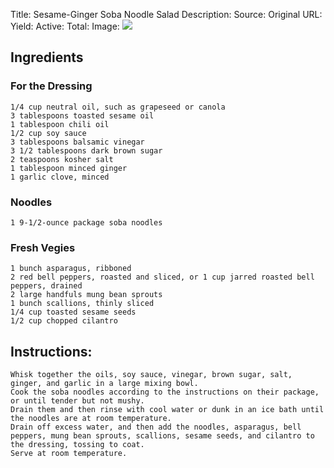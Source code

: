 Title: Sesame-Ginger Soba Noodle Salad
Description: 
Source: 
Original URL: 
Yield: 
Active: 
Total: 
Image: 
![](https://cdn2.pepperplate.com/recipes/d08f73ce418f4d5c93abf3cb96d58f86.jpg)


## Ingredients
### For the Dressing
	1/4 cup neutral oil, such as grapeseed or canola
	3 tablespoons toasted sesame oil
	1 tablespoon chili oil
	1/2 cup soy sauce
	3 tablespoons balsamic vinegar
	3 1/2 tablespoons dark brown sugar
	2 teaspoons kosher salt
	1 tablespoon minced ginger
	1 garlic clove, minced

### Noodles
	1 9-1/2-ounce package soba noodles

### Fresh Vegies
	1 bunch asparagus, ribboned
	2 red bell peppers, roasted and sliced, or 1 cup jarred roasted bell peppers, drained
	2 large handfuls mung bean sprouts
	1 bunch scallions, thinly sliced
	1/4 cup toasted sesame seeds
	1/2 cup chopped cilantro

## Instructions:
	Whisk together the oils, soy sauce, vinegar, brown sugar, salt, ginger, and garlic in a large mixing bowl.
	Cook the soba noodles according to the instructions on their package, or until tender but not mushy.
	Drain them and then rinse with cool water or dunk in an ice bath until the noodles are at room temperature.
	Drain off excess water, and then add the noodles, asparagus, bell peppers, mung bean sprouts, scallions, sesame seeds, and cilantro to the dressing, tossing to coat.
	Serve at room temperature.

